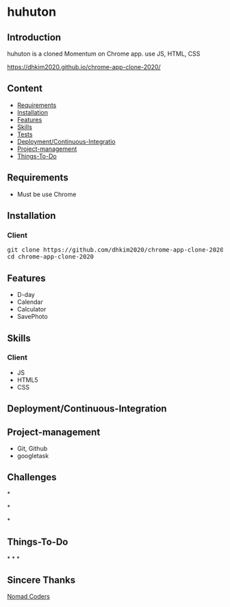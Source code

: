 # huhuton

## Introduction

huhuton is a cloned Momentum on Chrome app.
use JS, HTML, CSS

<https://dhkim2020.github.io/chrome-app-clone-2020/>

<!-- ![](https://readme.gif) -->

## Content

- [Requirements](#requirements)
- [Installation](#installation)
- [Features](#features)
- [Skills](#skills)
- [Tests](#tests)
- [Deployment/Continuous-Integratio](#deploymentcontinuous-integration)
- [Project-management](#project-management)
- [Things-To-Do](#things-To-Do)

## Requirements

- Must be use Chrome

## Installation

### Client

<pre>
git clone https://github.com/dhkim2020/chrome-app-clone-2020
cd chrome-app-clone-2020
</pre>

<!-- ### Server
* Node.js
* Express
* ES2015+
* VM (Executing JavaScript)
* MongoDB
* Mongoose
* Atlas

### Set server environment -->

## Features

- D-day
- Calendar
- Calculator
- SavePhoto

## Skills

### Client

- JS
- HTML5
- CSS

<!-- ### Server
* Node.js -->

<!-- ## Test

*
*
*
*
 -->
<!-- [![Video Label](http://.jpg)](https://www.youtube.com) -->

## Deployment/Continuous-Integration

<!-- ### Client
* Netlify Auto -->

<!-- ### Server
* AWS Elastic beanstalk
* CircleCI Auto -->

## Project-management

- Git, Github
- googletask

## Challenges

\*

\*

\*

## Things-To-Do

\* \* \*

## Sincere Thanks

[Nomad Coders](https://nomadcoders.co/)
